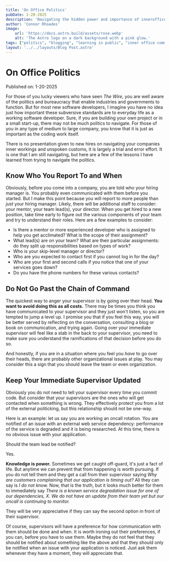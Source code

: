```yaml
---
title: 'On Office Politics'
pubDate: 1-20-2025
description: 'Navigating the hidden power and importance of inneroffice politiking'
author: 'Connor Rhoades'
image:
    url: 'https://docs.astro.build/assets/rose.webp'
    alt: 'The Astro logo on a dark background with a pink glow.'
tags: ["politics", "blogging", "learning in public", "inner office communications"]
layout: '../../layouts/Blog Post.astro'
---
```

# On Office Politics

Published on: 1-20-2025

For those of you lucky viewers who have seen *The Wire*, you are well aware of the politics and bureaucracy that enable industries and governments to function. But for most new software developers, I imagine you have no idea just how important these subversive standards are to everyday life as a working software developer. Sure, if you are building your own project or in a small start-up, there may not be much politics to navigate. For those of you in any type of medium to large company, you know that it is just as important as the coding work itself. 

There is no presentation given to new hires on navigating your companies inner workings and unspoken customs, it is largely a trial and error effort. It is one that I am still navigating, but here are a few of the lessons I have learned from trying to navigate the politics.

## Know Who You Report To and When
Obviously, before you come into a company, you are told who your hiring manager is. You probably even communicated with them before you started. But I make this point because you will report to more people than *just* your hiring manager. Likely, there will be additional staff to consider: your mentor, your team lead(s), your director. When you get hired to a new position, take time early to figure out the various components of your team and try to understand their roles. Here are a few examples to consider:

* Is there a mentor or more experienced developer who is assigned to help you get acclimated? What is the scope of their assignment? 
* What lead(s) are on your team? What are their particular assignments: do they split up responsibilities based on types of work? 
* Who is your skip-level manager or director? 
* Who are you expected to contact first if you cannot log in for the day?
* Who are your first and second calls if you notice that one of your services goes down?
* Do you have the phone numbers for these various contacts?


## Do Not Go Past the Chain of Command
The quickest way to anger your supervisor is by going over their head. **You want to avoid doing this as all costs.** There may be times you think you have communicated to your supervisor and they just won't listen, so you are tempted to jump a level up. I promise you that if you feel this way, you will be better served by reflecting on the conversation, consulting a blog or book on communication, and trying again. Going over your immediate supervisor will feel like a stab in the back to your supervisor, you need to make sure you understand the ramifications of that decision before you do so.

And honestly, if you are in a situation where you feel you *have* to go over their heads, there are probably other organizational issues at play. You may consider this a sign that you should leave the team or even organization. 


## Keep Your Immediate Supervisor Updated
Obviously you do not need to tell your supervisor every time you commit code. But consider that your supervisors are the ones who will get contacted when something is wrong. They effectively protect you from a lot of the external politicking, but this relationship should not be one-way. 

Here is an example: let us say you are working an oncall rotation. You are notified of an issue with an external web service dependency: performance of the service is degraded and it is being researched. At this time, there is no obvious issue with your application. 

Should the team lead be notified? 

Yes. 

**Knowledge is power.** Sometimes we get caught off-guard, it's just a fact of life. But anytime we can prevent that from happening is worth pursuing. If you do not tell them and they get a call from their supervisor saying *Why are customers complaining that our application is timing out?* All they can say is *I do not know.* Now, that is the truth, but it looks much better for them to immediately say *There is a known service degradation issue for one of our dependencies, X. We do not have an update from their team yet but our oncall is continuing to monitor.*

They will be very appreciative if they can say the second option in front of their supervisor. 


Of course, supervisors will have a preference for how communication with them should be done and when. It is worth ironing out their preferences, if you can, before you have to use them. Maybe they do not feel that they should be notified about something like the above and that they should only be notified when an issue with your application is noticed. Just ask them whenever they have a moment, they will appreciate that. 
